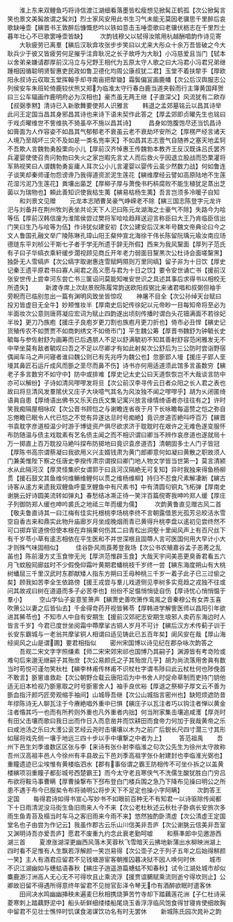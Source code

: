 <!-- { "loadSidebar": true } -->
　　淮上东来双鲤鱼巧将诗信渡江湖细看落墨皆松瘦想见掀髯正鹤孤【次公掀髯言笑也景文美髯故谓之髯刘】烈士家风安用此书生习气未能无莫因老骥思千里醉后哀歌缺唾壶【縯晋书王敦醉后慷慨悲吟以铁如意击玉唾壶歌曰老骥伏枥志在千里烈士暮年壮心不已歌罢唾壶皆缺】
　　次韵钱穆父以轼得汝隂用杭越酬唱韵作诗见寄
　　大耿疲劳已离羣【縯后汉耿弇攻张步步笑曰以尤来大彤众十余万吾皆破之今大耿兵少于彼又皆疲劳何足摧乎注弇耿况之长子故呼为大耿】小冯慈爱且当门【轼本以舍弟亲嫌请郡厚前汉冯立与兄野王相代为五原太守人歌之曰大冯君小冯君兄弟继踵相因循聪明贤智惠吏民政如鲁卫德化均周公康叔犹二君】玉堂不着扶犂手【厚欧阳永叔诗云収取玉堂挥翰手却寻南亩把犂锄】霜鬓偏冝画鹿幡【次公后汉舆服志公列侯安车朱班轮倚鹿较伏熊又郑为临淮太守行春白鹿当道夹毂而行主簿黄国拜贺曰三公车辐画作鹿明府必为汉相也】豪杰虽无两王继【子直深父】风流犹有二欧存【叔弼季黙】清诗已入新歌舞要使邦人识雅言
　　韩退之孟郊墓铭云以昌其诗举此问王定国当昌其身邪昌其诗也来诗下语未契作此答之【厚孟郊即贞曜先生也铭曰于戏贞曜维世不訾维执不猗虽卒不施以昌其诗】
　　昌身如饱腹饱尽还当饥昌诗如膏面为人作容姿不如昌其气郁郁老不衰虽云老不衰劫坏安所之【厚楞严经言诸天人境乃至刼坏三灾不及如是一类名兠率天】不如昌其志志壹气自随养之塞天地孟轲不吾欺人言魏勃勇股栗向小儿【厚前汉齐悼惠王传魏勃本教齐王反汉既诛吕氏罢齐兵灌婴使使召责问勃勃曰失火之家岂暇先言丈人而后救火乎因退立股战而恐栗灌将军熟视笑曰人谓魏勃勇妄庸人耳次公小儿言灌婴以婴传云虽少然数力战】何如鲁连子谈笑却秦师谨勿怨谤谗乃我得道资淤泥生莲花【縯维摩经云譬如高原陆地不生莲花湿污泥乃生莲花】粪壤出菌芝【厚柳子厚与萧俛书朽枿腐败不能生植犹足蒸出芝菌以为瑞物也】頼此善知识使我枯生荑【縯易枯杨生荑】吾言岂须多冷暖子自知
　　和刘景文见赠
　　元龙本志陋曹吴豪气峥嵘老不除【縯三国志陈登字元龙许汜与刘备并在荆州牧刘表坐共论天下人汜曰陈元龙湖海之士豪气不除】失路今为哙等伍【厚前汉韩信废为淮隂侯尝过樊将军哙哙趋拜送迎言称臣曰大王乃肯临臣信出门笑曰生乃与哙等为伍】作诗犹似建安初【次公建安后汉末年号魏文帝典论曰今之文人鲁国孔融文举广陵陈琳孔璋山阳王粲仲宣北海徐干伟长陈留阮瑀元瑜汝南应玚德琏东平刘桢公干斯七子者于学无所遗于辞无所假】西来为我风黧面【厚列子范氏有子曰子华缟衣乘轩缓步濶视顾见商丘开年老力弱面目黧黒次公杜诗会面嗟黧黑】独卧无人雪缟庐【次公缟字取谢惠连雪赋眄隰则万里同缟】留子非为十日饮【厚史记秦王遗平原君书曰寡人闻君之高义愿与君为十日之饮】要令安世诵亡书【援前汉张安世传上尝幸河东尝亡书三箧诏问莫能知唯安世识之具述其事后求得书以相校无所遗失】
　　新渡寺席上次赵景贶陈履常韵送欧阳叔弼比来诸君唱和叔弼但袖手旁睨而已临别忽出一篇有渊明风致坐皆惊叹
　　神屠不目全【次公孙绰天台赋曰投刃皆虚目无全牛】妙颊惟妆半【厚南史后妃传徐妃以元帝眇一目每知帝将至必为半面妆次公意则唐蒋凝应宏词为赋止四韵遂出顷刻传播时谓白头花钿满面不若徐妃半妆】更刀乃族庖【援庄子良庖岁更刀割也族庖月更刀折也】倚市必丑悍【縯史记货殖传农不如贾贾不如商刺绣文不如倚市门】平生魏公筹【厚晋书魏舒为钟毓长史毓每与参佐射舒为画筹而已后遇朋人不足以舒满毓初不知其善射舒容范闲雅发无不中举坐莫有敌者毓叹曰吾之不足以尽卿才有如此射矣次公舒后为三公防时尝诣野宿偶闻车马之声问寝者谁曰魏公则已有先兆呼为魏公也】忽斵郢人墁【援庄子郢人垩墁其鼻匠石运斤成风而斵之垩尽而鼻不伤】诗书亦何用适道须此馆多言虽数穷【縯老子多言数穷不如守中】防中或排难【厚史记太史公曰天道恢恢岂不大哉谈言防中亦可以解纷】子诗如清风嘐嘐发将旦【次公前汉李寻传云日者众阳之长人君之表也故曰将旦清风发羣隂伏又庄子大块噫气其名为风汝独不闻之嘐嘐乎】胡为乆闭匿绮语眞自患【厚绮语出佛书又乐天白氏文集记寓兴放言缘情绮语者亦往往有之】许时笑我痴隔屋相咏叹【次公晋书顾恺之与谢瞻连省夜于月下长咏瞻每遥赞之恺之弥自忘倦瞻已眠令人代已恺之不觉有异遂达旦时号痴絶】竟识彦道否絶呌呼百万【縯晋书袁耽字彦道桓温少时游于博徒资产俱尽欲求济于耽耽时在艰许之无难色遂变服怀布防随温与债主戏耽素有艺名债主闻之而不相识谓曰卿当不辨作哀彦道也遂就局十万一掷直上百万耽投马絶呌探布防掷地曰竟识袁彦道否】清朝固多士人门子皆冠【厚陈书高宗谓蔡凝曰我欲用义兴主婿钱肃为黄门郎卿意何如凝曰黄散之职故须人门兼美惟陛下察之任唐史李揆传肃宗谓揆曰卿门地人物文学皆当世第一】莫言清颍水从此隔河汉【厚灵怪集织女谓郭于曰且河汉隔絶无可复知】异时我独来得鱼杨柳贯【援石鼓文其鱼维何维鳜维鲤何以贯之维杨维柳】持归不忍食尺素解凄断【縯古诗客从逺方来遗我双鲤鱼呼童烹鲤鱼中有尺素书】中有清圆句铜丸飞柘弹【厚南史谢朓云好诗圆美流转如弹丸】春愁结冰凘正待一笑泮百篇傥寄我呻吟郑人缓【厚庄子列御防郑人缓也呻吟裘氏之地祗三年而缓为儒】
　　次韵黄鲁直见赠古风二首【敬夫鲁直诗其一曰江梅有佳实托根桃李场桃李终不言朝露借恩光孤芳忌皎洁氷雪空自香古来和鼎实此物升庙廊岁月坐成晚烟雨青已黄得升桃李盘以逺初见尝终然不可口掷弃官道傍但使本根在弃捐果何伤其二曰青松出洞壑十里闻风声上有百尺丝下有千岁苓小草有逺志相依在平生医和不并世深根且固蔕人言可医国何用大早计小大才则殊气味固相似】
　　佳谷卧风雨莨莠登我场【次公书农殖嘉谷孟子恶莠之乱苖也】陈前漫方丈玉食惨无光【厚洪范惟辟玉食】大哉天宇间美恶更臭香君看五六月飞蚊殷囘廊兹时不少假俛仰霜叶黄期君蟠桃枝千岁终一尝【縯东海度朔山有大桃树蟠屈三千里汉武时东郡献矮人指东方朔曰王母种桃三千岁一着子此子已三过偷之矣】顾我如苦李全生依路傍【援王戎尝与羣儿戏道侧见李树多实竞趋之戎独不往或问其故戎曰树在道邉而多子必苦李也】纷纷不足愠悄悄徒自伤【厚诗忧心悄悄愠于羣小】
　　空山学仙子妄意笙箫声【縯萧史善吹箫作鸾鳯之音秦穆公有女弄玉喜吹箫公以妻之后皆仙去】千金得竒药开视皆豨苓【厚韩进学解訾医师以昌阳引年欲进其豨苓也】不知市人中自有安期生【援前汉郊祀志安期生琅邪人卖药东海边时人皆言千岁】今君已度世坐阅霜中蔕摩挲古铜人岁月不可计【縯后汉方术传蓟子训于长安东霸城与一老翁共摩挲铜人相谓曰适见铸此已五百年矣】阆风安在哉【厚山海经阆风之山是谓圃】要君相指似
　　密州宋国博以诗见纪在郡杂咏次韵答之
　　吾观二宋文字字照缣素【师二宋宋郊宋祁也国博乃其嗣子】渊源皆有考竒险或难句后来邈无继嗣子其殆庻【次公易颜氏之子其殆庻几乎】胡为尚流落用舍眞有数当时苟悦可谨勿笑杕杜【縯李林甫传林甫不识杖杜字谓韦陟曰此云杖杜何也陟俛首不敢言】斵窻谁救赴【次公朝野佥载云唐阳滔为中书舍人时促命草制而吏持门钥他适无旧本检视乃斵窻取之时号斵窻舍人】袖手良优裕【厚退之祭柳子厚文云不善为斵血指汗颜巧匠旁观缩手袖间】山城辱吾继【次公山城指言密州也】缺短烦遮防昔年缪陈诗无人聊瓦注于今赓絶唱外重中已惧【縯庄子以瓦注者巧以钩注者惮以黄金注者惛其巧一也而有所矜则外重也凡外重者内拙】何当附家集击壤追咸濩【厚尧时有田父击壤而歌曰我日出而作日入而息凿井而饮耕田而食帝力何加于我哉黄帝之乐曰咸池汤之乐曰大濩公衮艺经云尧时击壤壤以木为之前广后鋭长尺四寸濶三寸其形如屦将戏先侧一壤于地远三四十步以手中壤撃之中者为上】
　　答范祖禹
　　吾州下邑生刘季谁数区区张与李【来诗有张仆射李临淮之句次公先生为徐州太守故称吾州汉高祖丰邑人今徐州有丰县故云下邑刘季高祖字张仆射建封也李临淮光弼也】重瞳遗迹已尘埃惟有黄楼临泗水【郡有事俗谓之霸王防相传不可坐仆拆之以盖黄楼縯项羽重瞳子都彭城号西楚霸王】而今太守老且寒侠气不洗儒生酸犹胜白门穷吕布欲将鞍马事曹瞒【厚曹操撃布下邳布登白门楼兵围之急乃下降布见操曰明公之所患不遇于布今已服矣令布将骑明公将步天下不足定也操小字阿瞒】
　　次韵答王定国
　　每得君诗如得书宣心写妙书不如眼前百种无不有知君一以诗驱除传闻都下十日雨清泥没马街生鱼旧雨来人今不来【次公老杜秋述云秋杜子卧病长安旅次多雨生鱼青苔及榻当时车马之客旧雨来今雨不来】悠然独酌卧清虚【次公清虚王定国堂名也子由尝为作记云】我虽作郡古云乐山川信美非吾庐【次公谢朓云信美非吾室又渊明诗吾亦爱吾庐】愿君不废重九约念此衰老勤呵嘘
　　和蔡凖郎中见邀游西湖三首
　　夏潦涨湖深更幽西风落木芙蓉秋飞雪暗天云拂地新蒲出水柳映洲湖上四时看不足惟有人生飘若浮解颜一笑岂易得【次公壶子之于列子五年之后始得觧颜一笑】主人有酒君应留君不见钱塘游宦客朝推囚暮决狱不因人唤何时休
　　城市不识江湖幽如与蟪蛄语春秋【縯庄子逍遥游篇蟪蛄不知春秋】试令江湖处城市却似麋鹿游汀洲高人无心无不可得坎且止乘流浮【援贾谊鵩赋乘流则逝兮得坎则止】公卿故旧留不得遇所得意终年留君不见抛官彭泽令琴无巾有酒醉欲眠时遣客休
　　田间决水鸣幽幽挿秧未遍麦巳秋相携烧笋苦竹寺却下踏藕莲花洲【子仁杜诗采菱寒刺上踏藕野泥中】船头斫鲜细缕缕船尾烧玉香浮浮临风饱食得甘寝肯使细故胸中留君不见壮士憔悴时饥谋食渴谋饮功名有时无罢休
　　新城陈氏园次晁补之韵

